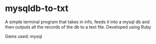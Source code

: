 mysqldb-to-txt
==============

A simple terminal program that takes in info, feeds it into a mysql db and then outputs all the records of the db to a text file.
Developed using Ruby

Gems used: mysql
